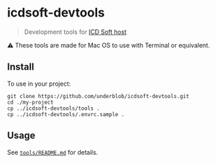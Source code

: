 # icdsoft-devtools

> Development tools for [ICD Soft host](https://www.icdsoft.com/)

⚠️ These tools are made for Mac OS to use with Terminal or equivalent.

## Install

To use in your project:

```
git clone https://github.com/underblob/icdsoft-devtools.git
cd ./my-project
cp ../icdsoft-devtools/tools .
cp ../icdsoft-devtools/.envrc.sample .
```

## Usage

See [`tools/README.md`](./tools/README.md) for details.
